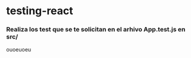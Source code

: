 # testing-react

### Realiza los test que se te solicitan en el arhivo App.test.js en src/


ouoeuoeu
